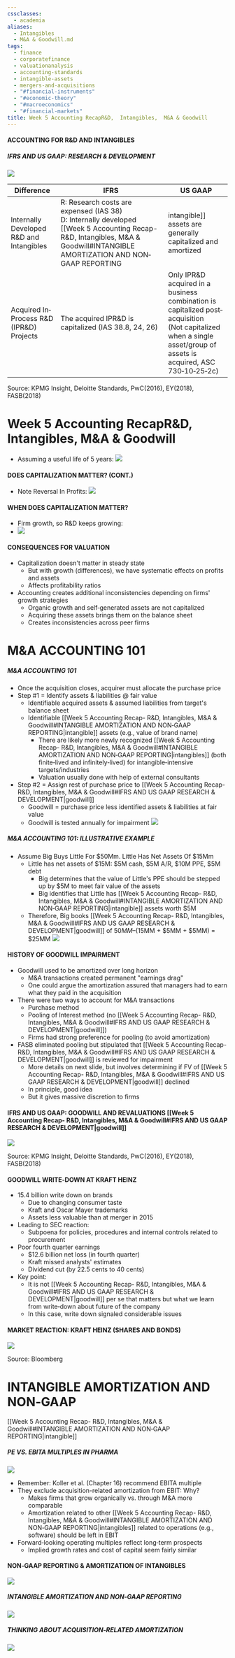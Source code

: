 ```yaml
---
cssclasses:
  - academia
aliases:
  - Intangibles
  - M&A & Goodwill.md
tags:
  - finance
  - corporatefinance
  - valuationanalysis
  - accounting-standards
  - intangible-assets
  - mergers-and-acquisitions
  - "#financial-instruments"
  - "#economic-theory"
  - "#macroeconomics"
  - "#financial-markets"
title: Week 5 Accounting RecapR&D,  Intangibles,  M&A & Goodwill
---
```


#### ACCOUNTING FOR R&D AND INTANGIBLES

##### IFRS AND US GAAP: RESEARCH & DEVELOPMENT

![](4d4cb8293711aed5b6cd43714ad9c35d.png)

| Difference                               | IFRS                                                                                                                           | US GAAP                                                                                                                                                                                                                                                                                                                                       |
| ---------------------------------------- | ------------------------------------------------------------------------------------------------------------------------------ | --------------------------------------------------------------------------------------------------------------------------------------------------------------------------------------------------------------------------------------------------------------------------------------------------------------------------------------------- |
| Internally Developed R&D and Intangibles | R: Research costs are expensed (IAS 38) <br> D: Internally developed [[Week 5 Accounting Recap- R&D,  Intangibles,  M&A & Goodwill#INTANGIBLE AMORTIZATION AND NON‐GAAP REPORTING|intangible]] assets are generally capitalized and amortized | R&D: costs are generally expensed as incurred (ASC 730)<br>D: Exception for software  <br>- special capitalization criteria:  <br>• Software developed for internal use (application development stage)  <br>• Software developed for sale to third parties (technological feasibility)  <br>• Website development cost (under IFRS expensed) |
| Acquired In‐Process R&D (IPR&D) Projects | The acquired IPR&D is capitalized (IAS 38.8,       24,       26)                                                                           | Only IPR&D acquired in a business combination is capitalized post‐acquisition <br> (Not capitalized when a single asset/group of assets is acquired,       ASC 730‐10‐25‐2c)                                                                                                                                                                        |

Source: KPMG Insight,  Deloitte Standards,  PwC(2016),  EY(2018),  FASB(2018)

# Week 5 Accounting RecapR&D,  Intangibles,  M&A & Goodwill
- Assuming a useful life of 5 years:
![](1200e8eb7d1c38aa5c40ac996b0291f4.png)
#### DOES CAPITALIZATION MATTER? (CONT.)
- Note Reversal In Profits:
![](362ef8d8cf2d5b0e3a9af9f015e5acfe.png)

#### WHEN DOES CAPITALIZATION MATTER?
- Firm growth,  so R&D keeps growing:
- ![](f3e598114304fa21a358caf916b8b665.png)

#### CONSEQUENCES FOR VALUATION

- Capitalization doesn't matter in steady state
	- But with growth (differences),  we have systematic effects on profits and assets
	- Affects profitability ratios
- Accounting creates additional inconsistencies depending on firms' growth strategies
	- Organic growth and self‐generated assets are not capitalized
	- Acquiring these assets brings them on the balance sheet
	- Creates inconsistencies across peer firms

# M&A ACCOUNTING 101

##### M&A ACCOUNTING 101
- Once the acquisition closes,  acquirer must allocate the purchase price
- Step #1 = Identify assets & liabilities @ fair value
	- Identifiable acquired assets & assumed liabilities from target's balance sheet
	- Identifiable [[Week 5 Accounting Recap- R&D,  Intangibles,  M&A & Goodwill#INTANGIBLE AMORTIZATION AND NON‐GAAP REPORTING|intangible]] assets (e.g.,  value of brand name)
		- There are likely more newly recognized [[Week 5 Accounting Recap- R&D,  Intangibles,  M&A & Goodwill#INTANGIBLE AMORTIZATION AND NON‐GAAP REPORTING|intangibles]] (both finite‐lived and infinitely‐lived) for intangible‐intensive targets/industries
		- Valuation usually done with help of external consultants
- Step #2 = Assign rest of purchase price to [[Week 5 Accounting Recap- R&D,  Intangibles,  M&A & Goodwill#IFRS AND US GAAP RESEARCH & DEVELOPMENT|goodwill]]
	- Goodwill = purchase price less identified assets & liabilities at fair value
	- Goodwill is tested annually for impairment
![](f567824f767b18437af3c6acfadfda4b.png)

##### M&A ACCOUNTING 101: ILLUSTRATIVE EXAMPLE
- Assume Big Buys Little For $50Mm. Little Has Net Assets Of $15Mm
	- Little has net assets of $15M: $5M cash,  $5M A/R,       $10M PPE,  $5M debt
		- Big determines that the value of Little's PPE should be stepped up by $5M to meet fair value of the assets
		- Big identifies that Little has [[Week 5 Accounting Recap- R&D,  Intangibles,  M&A & Goodwill#INTANGIBLE AMORTIZATION AND NON‐GAAP REPORTING|intangible]] assets worth $5M
	- Therefore,  Big books [[Week 5 Accounting Recap- R&D,  Intangibles,  M&A & Goodwill#IFRS AND US GAAP RESEARCH & DEVELOPMENT|goodwill]] of $50MM – ($15MM + $5MM + $5MM) = $25MM
![](3960b73a6271caeeb78f1c75c586d1d6.png)
#### HISTORY OF GOODWILL IMPAIRMENT

- Goodwill used to be amortized over long horizon
	- M&A transactions created permanent "earnings drag"
	- One could argue the amortization assured that managers had to earn what they paid in the acquisition
- There were two ways to account for M&A transactions
	- Purchase method
	- Pooling of Interest method (no [[Week 5 Accounting Recap- R&D,  Intangibles,  M&A & Goodwill#IFRS AND US GAAP RESEARCH & DEVELOPMENT|goodwill]])
	- Firms had strong preference for pooling (to avoid amortization)
- FASB eliminated pooling but stipulated that [[Week 5 Accounting Recap- R&D,  Intangibles,  M&A & Goodwill#IFRS AND US GAAP RESEARCH & DEVELOPMENT|goodwill]] is reviewed for impairment
	- More details on next slide,  but involves determining if FV of [[Week 5 Accounting Recap- R&D,  Intangibles,  M&A & Goodwill#IFRS AND US GAAP RESEARCH & DEVELOPMENT|goodwill]] declined
	- In principle,  good idea
	- But it gives massive discretion to firms

#### IFRS AND US GAAP: GOODWILL AND REVALUATIONS [[Week 5 Accounting Recap- R&D,  Intangibles,  M&A & Goodwill#IFRS AND US GAAP RESEARCH & DEVELOPMENT|goodwill]]

![](9d252087872803f897a93788aa079289.png)

Source: KPMG Insight,  Deloitte Standards,  PwC(2016),  EY(2018),  FASB(2018)

#### GOODWILL WRITE‐DOWN AT KRAFT HEINZ

- 15.4 billion write down on brands
	- Due to changing consumer taste
	- Kraft and Oscar Mayer trademarks
	- Assets less valuable than at merger in 2015
- Leading to SEC reaction:
	- Subpoena for policies,  procedures and internal controls related to procurement
- Poor fourth quarter earnings
	- $12.6 billion net loss (in fourth quarter)
	- Kraft missed analysts' estimates
	- Dividend cut (by 22.5 cents to 40 cents)
- Key point:
	- It is not [[Week 5 Accounting Recap- R&D,  Intangibles,  M&A & Goodwill#IFRS AND US GAAP RESEARCH & DEVELOPMENT|goodwill]] per se that matters but what we learn from write‐down about future of the company
	- In this case,  write down signaled considerable issues

#### MARKET REACTION: KRAFT HEINZ (SHARES AND BONDS)

![](33f3b6fab36070d8288f4a527aa2f096.png)

Source: Bloomberg

# INTANGIBLE AMORTIZATION AND NON‐GAAP

[[Week 5 Accounting Recap- R&D,  Intangibles,  M&A & Goodwill#INTANGIBLE AMORTIZATION AND NON‐GAAP REPORTING|intangible]]

##### PE VS. EBITA MULTIPLES IN PHARMA

![](d30041ded7cc0ce53aaa99538462f1a9.png)

- Remember: Koller et al. (Chapter 16) recommend EBITA multiple
- They exclude acquisition-related amortization from EBIT: Why?
	- Makes firms that grow organically vs. through M&A more comparable
	- Amortization related to other [[Week 5 Accounting Recap- R&D,  Intangibles,  M&A & Goodwill#INTANGIBLE AMORTIZATION AND NON‐GAAP REPORTING|intangibles]] related to operations (e.g.,  software) should be left in EBIT
- Forward‐looking operating multiples reflect long‐term prospects
	- Implied growth rates and cost of capital seem fairly similar

#### NON‐GAAP REPORTING & AMORTIZATION OF INTANGIBLES

![](edda70d5b7a5101fc0d4471c6de6895d.png)

##### INTANGIBLE AMORTIZATION AND NON‐GAAP REPORTING

![](3319b5a7c509e5ff679bc9cb0fb18de9.png)

##### THINKING ABOUT ACQUISITION‐RELATED AMORTIZATION

![](be1f27f82f81d6c4f282a8e866c8a582.png)
